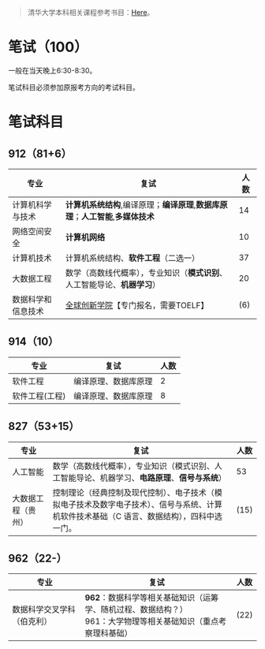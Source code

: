 > 清华大学本科相关课程参考书目：[Here](./参考书目.md)。
>

# 笔试（100）

一般在当天晚上6:30-8:30。

笔试科目必须参加原报考方向的考试科目。

# 笔试科目

## 912（81+6）

| 专业               | 复试                                                         | 人数 |
| ------------------ | ------------------------------------------------------------ | ---- |
| 计算机科学与技术   | **计算机系统结构**,编译原理；**编译原理**,**数据库原理**；**人工智能**,**多媒体技术** | 14   |
| 网络空间安全       | **计算机网络**                                               | 10   |
| 计算机技术         | 计算机系统结构、**软件工程**（二选一）                       | 37   |
| 大数据工程         | 数学（高数线代概率），专业知识（**模式识别**、人工智能导论、**机器学习**） | 20   |
| 数据科学和信息技术 | [全球创新学院](http://gix.tsinghua.ed<br/>u.cn/zs1/index.htm)【专门报名，需要TOELF】 | (6)  |

## 914（10）

| 专业           | 复试                 | 人数 |
| -------------- | -------------------- | ---- |
| 软件工程       | 编译原理、数据库原理 | 2    |
| 软件工程(工程) | 编译原理、数据库原理 | 8    |

## 827（53+15）

| 专业               | 复试                                                         | 人数 |
| ------------------ | ------------------------------------------------------------ | ---- |
| 人工智能           | 数学（高数线代概率），专业知识（模式识别、人工智能导论、机器学习、**电路原理**、**信号与系统**） | 53   |
| 大数据工程（贵州） | 控制理论（经典控制及现代控制）、电子技术（模拟电子技术及数字电子技术）、信号与系统、计算机软件技术基础（C 语言、数据结构），四科中选一门。 | (15) |

## 962（22-）

| 专业                       | 复试                                                         | 人数 |
| -------------------------- | ------------------------------------------------------------ | ---- |
| 数据科学交叉学科（伯克利） | **962**：数据科学等相关基础知识（运筹学、随机过程、数据结构？）<br/>961：大学物理等相关基础知识（重点考察理科基础） | (22) |
